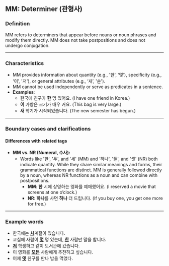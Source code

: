 ## MM: Determiner (관형사)

### Definition
MM refers to determiners that appear before nouns or noun phrases and modify them directly. MM does not take postpositions and does not undergo conjugation.

---

### Characteristics
- MM provides information about quantity (e.g., '한', ‘몇’), specificity (e.g., ‘이’, '저'), or general attributes (e.g., ‘새’, '순').
- MM cannot be used independently or serve as predicates in a sentence.
- **Examples**: 
    - 한국에 친구가 **한** 명 있어요. (I have one friend in Korea.)
    - **이** 가방은 크기가 매우 커요. (This bag is very large.)
    - **새** 학기가 시작되었습니다. (The new semester has begun.)

---

### Boundary cases and clarifications
#### Differences with related tags
- **MM vs. NR (Numeral, 수사):**
    - Words like '한', '두', and '세' (MM) and '하나', '둘', and '셋' (NR) both indicate quantity. While they share similar meanings and forms, their grammatical functions are distinct. MM is generally followed directly by a noun, whereas NR functions as a noun and can combine with postpositions.
        - **MM**: **한** 시에 상영하는 영화를 예매했어요. (I reserved a movie that screens at one o’clock.)
        - **NR**:  **하나**를 사면 **하나** 더 드립니다. (If you buy one, you get one more for free.)

---

### Example words
- 한국에는 <ins>**사**</ins>계절이 있습니다.
- 교실에 사람이 <ins>**몇**</ins> 명 있는데, <ins>**한**</ins> 사람만 말을 합니다.
- <ins>**저**</ins> 학생하고 같이 도서관에 갔습니다.
- 이 영화를 <ins>**모든**</ins> 사람에게 추천하고 싶습니다.
- 어제 <ins>**옛**</ins> 친구를 만나 밥을 먹었다.
